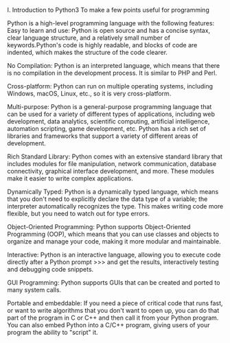 I. Introduction to Python3
To make a few points useful for programming

Python is a high-level programming language with the following features:
Easy to learn and use: Python is open source and has a concise syntax, clear language structure, and a relatively small number of keywords.Python's code is highly readable, and blocks of code are indented, which makes the structure of the code clearer.

No Compilation: Python is an interpreted language, which means that there is no compilation in the development process. It is similar to PHP and Perl.

Cross-platform: Python can run on multiple operating systems, including Windows, macOS, Linux, etc., so it is very cross-platform.

Multi-purpose: Python is a general-purpose programming language that can be used for a variety of different types of applications, including web development, data analytics, scientific computing, artificial intelligence, automation scripting, game development, etc. Python has a rich set of libraries and frameworks that support a variety of different areas of development.

Rich Standard Library: Python comes with an extensive standard library that includes modules for file manipulation, network communication, database connectivity, graphical interface development, and more. These modules make it easier to write complex applications.

Dynamically Typed: Python is a dynamically typed language, which means that you don't need to explicitly declare the data type of a variable; the interpreter automatically recognizes the type. This makes writing code more flexible, but you need to watch out for type errors.

Object-Oriented Programming: Python supports Object-Oriented Programming (OOP), which means that you can use classes and objects to organize and manage your code, making it more modular and maintainable.

Interactive: Python is an interactive language, allowing you to execute code directly after a Python prompt >>> and get the results, interactively testing and debugging code snippets.

GUI Programming: Python supports GUIs that can be created and ported to many system calls.

Portable and embeddable: If you need a piece of critical code that runs fast, or want to write algorithms that you don't want to open up, you can do that part of the program in C or C++ and then call it from your Python program. You can also embed Python into a C/C++ program, giving users of your program the ability to "script" it.

<!--more-->
